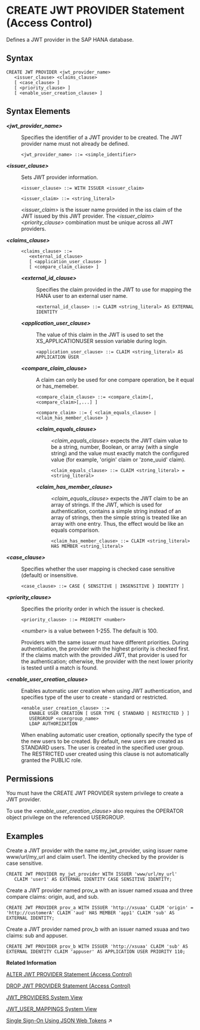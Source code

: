 <!-- loiobfe3daf744324bc390902251817a1fcc -->

# CREATE JWT PROVIDER Statement \(Access Control\)

Defines a JWT provider in the SAP HANA database.



<a name="loiobfe3daf744324bc390902251817a1fcc__section_rpm_5rd_rhb"/>

## Syntax

```
CREATE JWT PROVIDER <jwt_provider_name> 
   <issuer_clause> <claims_clause> 
   [ <case_clause> ]
   [ <priority_clause> ]
   [ <enable_user_creation_clause> ]
```



<a name="loiobfe3daf744324bc390902251817a1fcc__section_hqm_5rd_rhb"/>

## Syntax Elements


<dl>
<dt><b>

*<jwt\_provider\_name\>*

</b></dt>
<dd>

Specifies the identifier of a JWT provider to be created. The JWT provider name must not already be defined.

```
<jwt_provider_name> ::= <simple_identifier>
```



</dd><dt><b>

*<issuer\_clause\>*

</b></dt>
<dd>

Sets JWT provider information.

```
<issuer_clause> ::= WITH ISSUER <issuer_claim>
```

```
<issuer_claim> ::= <string_literal>
```

*<issuer\_claim\>* is the issuer name provided in the iss claim of the JWT issued by this JWT provider. The *<issuer\_claim\>* *<priority\_clause\>* combination must be unique across all JWT providers.



</dd><dt><b>

*<claims\_clause\>*

</b></dt>
<dd>

```
<claims_clause> ::= 
   <external_id_clause>
   [ <application_user_clause> ]
   [ <compare_claim_clause> ]
```


<dl>
<dt><b>

*<external\_id\_clause\>*

</b></dt>
<dd>

Specifies the claim provided in the JWT to use for mapping the HANA user to an external user name.

```
<external_id_clause> ::= CLAIM <string_literal> AS EXTERNAL IDENTITY
```



</dd><dt><b>

*<application\_user\_clause\>*

</b></dt>
<dd>

The value of this claim in the JWT is used to set the XS\_APPLICATIONUSER session variable during login.

```
<application_user_clause> ::= CLAIM <string_literal> AS APPLICATION USER

```



</dd><dt><b>

*<compare\_claim\_clause\>*

</b></dt>
<dd>

A claim can only be used for one compare operation, be it equal or has\_memeber.

```
<compare_claim_clause> ::= <compare_claim>[, <compare_claim>[,...] ]
```

```
<compare_claim> ::= { <claim_equals_clause> | <claim_has_member_clause> }
```


<dl>
<dt><b>

*<claim\_equals\_clause\>*

</b></dt>
<dd>

*<claim\_equals\_clause\>* expects the JWT claim value to be a string, number, Boolean, or array \(with a single string\) and the value must exactly match the configured value \(for example, 'origin' claim or 'zone\_uuid' claim\).

```
<claim_equals_clause> ::= CLAIM <string_literal> = <string_literal>

```



</dd><dt><b>

*<claim\_has\_member\_clause\>*

</b></dt>
<dd>

*<claim\_equals\_clause\>* expects the JWT claim to be an array of strings. If the JWT, which is used for authentication, contains a simple string instead of an array of strings, then the simple string is treated like an array with one entry. Thus, the effect would be like an equals comparison.

```
<claim_has_member_clause> ::= CLAIM <string_literal> HAS MEMBER <string_literal>
```



</dd>
</dl>



</dd>
</dl>



</dd><dt><b>

*<case\_clause\>*

</b></dt>
<dd>

Specifies whether the user mapping is checked case sensitive \(default\) or insensitive.

```
<case_clause> ::= CASE { SENSITIVE | INSENSITIVE } IDENTITY ]
```



</dd><dt><b>

*<priority\_clause\>*

</b></dt>
<dd>

Specifies the priority order in which the issuer is checked.

```
<priority_clause> ::= PRIORITY <number>
```

*<number\>* is a value between 1-255. The default is 100.

Providers with the same issuer must have different priorities. During authentication, the provider with the highest priority is checked first. If the claims match with the provided JWT, that provider is used for the authentication; otherwise, the provider with the next lower priority is tested until a match is found.



</dd><dt><b>

*<enable\_user\_creation\_clause\>*

</b></dt>
<dd>

Enables automatic user creation when using JWT authentication, and specifies type of the user to create - standard or restricted.

```
<enable_user_creation_clause> ::= 
   ENABLE USER CREATION [ USER TYPE { STANDARD | RESTRICTED } ] 
   USERGROUP <usergroup_name> 
   LDAP AUTHORIZATION
```

When enabling automatic user creation, optionally specify the type of the new users to be created. By default, new users are created as STANDARD users. The user is created in the specified user group. The RESTRICTED user created using this clause is not automatically granted the PUBLIC role.



</dd>
</dl>



<a name="loiobfe3daf744324bc390902251817a1fcc__section_iqm_5rd_rhb"/>

## Permissions

You must have the CREATE JWT PROVIDER system privilege to create a JWT provider.

To use the *<enable\_user\_creation\_clause\>* also requires the OPERATOR object privilege on the referenced USERGROUP.



<a name="loiobfe3daf744324bc390902251817a1fcc__section_jqm_5rd_rhb"/>

## Examples

Create a JWT provider with the name my\_jwt\_provider, using issuer name www/url/my\_url and claim user1. The identity checked by the provider is case sensitive.

```
CREATE JWT PROVIDER my_jwt_provider WITH ISSUER 'www/url/my_url' 
   CLAIM 'user1' AS EXTERNAL IDENTITY CASE SENSITIVE IDENTITY;
```

Create a JWT provider named prov\_a with an issuer named xsuaa and three compare claims: origin, aud, and sub.

```
CREATE JWT PROVIDER prov_a WITH ISSUER 'http://xsuaa' CLAIM 'origin' = 'http://customerA' CLAIM 'aud' HAS MEMBER 'app1' CLAIM 'sub' AS EXTERNAL IDENTITY;

```

Create a JWT provider named prov\_b with an issuer named xsuaa and two claims: sub and appuser.

```
CREATE JWT PROVIDER prov_b WITH ISSUER 'http://xsuaa' CLAIM 'sub' AS EXTERNAL IDENTITY CLAIM 'appuser' AS APPLICATION USER PRIORITY 110;

```

**Related Information**  


[ALTER JWT PROVIDER Statement \(Access Control\)](alter-jwt-provider-statement-access-control-61863f6.md "Alters a JWT provider in the SAP HANA database.")

[DROP JWT PROVIDER Statement \(Access Control\)](drop-jwt-provider-statement-access-control-e3caf68.md "Drops a JWT provider in the SAP HANA database.")

[JWT\_PROVIDERS System View](../../020-System-Views-Reference/021-System-Views/jwt-providers-system-view-3df748d.md "Lists all of the JWT providers configured in the SAP HANA database.")

[JWT\_USER\_MAPPINGS System View](../../020-System-Views-Reference/021-System-Views/jwt-user-mappings-system-view-49f380b.md "Lists all of the user-JWT mappings configured in the SAP HANA database.")

[Single Sign-On Using JSON Web Tokens](https://help.sap.com/viewer/a1317de16a1e41a6b0ff81849d80713c/2023_4_QRC/en-US/4b3dc4d4b5514dbd9d45cee7bc167c5a.html "SAP HANA supports JSON Web Tokens (JWT) for user authentication in single sign-on environments.") :arrow_upper_right:

